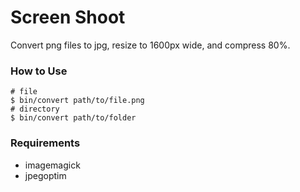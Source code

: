 # Screen Shoot

Convert png files to jpg, resize to 1600px wide, and compress 80%.

### How to Use
```shell
# file
$ bin/convert path/to/file.png
# directory
$ bin/convert path/to/folder
```

### Requirements
* imagemagick
* jpegoptim
